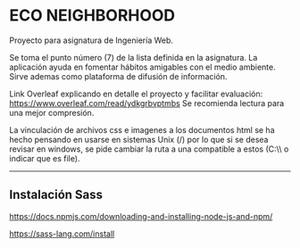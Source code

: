 # ECO NEIGHBORHOOD

Proyecto para asignatura de Ingeniería Web. 

Se toma el punto número (7) de la lista definida en la asignatura. La aplicación ayuda en fomentar hábitos amigables con el medio ambiente. Sirve ademas como plataforma de difusión de información.


Link Overleaf explicando en detalle el proyecto y facilitar evaluación: https://www.overleaf.com/read/ydkgrbvptmbs Se recomienda lectura para una mejor compresión.


La vinculación de archivos css e imagenes a los documentos html se ha hecho pensando en usarse en sistemas Unix (/) por lo que si se desea revisar en windows, se pide cambiar la ruta a una compatible a estos (C:\\\ o indicar que es file).

---
Instalación Sass 
---

https://docs.npmjs.com/downloading-and-installing-node-js-and-npm/


https://sass-lang.com/install
